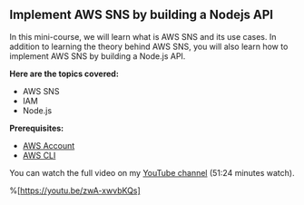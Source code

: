 ## Implement AWS SNS by building a Nodejs API

In this mini-course, we will learn what is AWS SNS and its use cases. In addition to learning the theory behind AWS SNS, you will also learn how to implement AWS SNS by building a Node.js API.

**Here are the topics covered:**

- AWS SNS
- IAM
- Node.js

**Prerequisites:**

-  [AWS Account](https://aws.amazon.com/free) 
-  [AWS CLI](https://aws.amazon.com/cli/) 

You can watch the full video on my  [YouTube channel](https://youtu.be/zwA-xwvbKQs)  (51:24 minutes watch).‌


%[https://youtu.be/zwA-xwvbKQs]